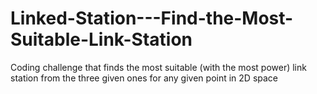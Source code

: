 # Linked-Station---Find-the-Most-Suitable-Link-Station
Coding challenge that finds the most suitable (with the most power) link station from the three given ones for any given point in 2D space
